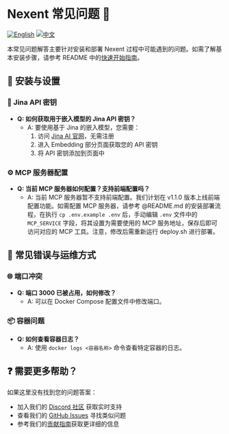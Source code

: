 # Nexent 常见问题 🤔

[![English](https://img.shields.io/badge/English-FAQ-blue)](FAQ.md)
[![中文](https://img.shields.io/badge/中文-FAQ-green)](FAQ_CN.md)

本常见问题解答主要针对安装和部署 Nexent 过程中可能遇到的问题。如需了解基本安装步骤，请参考 README 中的[快速开始指南](../README_CN.md#-先来试试看)。

## 🚀 安装与设置

### 🔑 Jina API 密钥
- **Q: 如何获取用于嵌入模型的 Jina API 密钥？**
  - A: 要使用基于 Jina 的嵌入模型，您需要：
    1. 访问 [Jina AI 官网](https://jina.ai/)，无需注册
    3. 进入 Embedding 部分页面获取您的 API 密钥
    4. 将 API 密钥添加到页面中

### ⚙️ MCP 服务器配置
- **Q: 当前 MCP 服务器如何配置？支持前端配置吗？**
  - A: 当前 MCP 服务器暂不支持前端配置。我们计划在 v1.1.0 版本上线前端配置功能。如需配置 MCP 服务器，请参考 @README.md 的安装部署流程，在执行 `cp .env.example .env` 后，手动编辑 `.env` 文件中的 `MCP_SERVICE` 字段，将其设置为需要使用的 MCP 服务地址，保存后即可访问对应的 MCP 工具。注意，修改后需重新运行 deploy.sh 进行部署。

## 🚫 常见错误与运维方式

### 🌐 端口冲突
- **Q: 端口 3000 已被占用，如何修改？**
  - A: 可以在 Docker Compose 配置文件中修改端口。

### 📦 容器问题
- **Q: 如何查看容器日志？**
  - A: 使用 `docker logs <容器名称>` 命令查看特定容器的日志。

## ❓ 需要更多帮助？

如果这里没有找到您的问题答案：
- 加入我们的 [Discord 社区](https://discord.gg/tb5H3S3wyv) 获取实时支持
- 查看我们的 [GitHub Issues](https://github.com/ModelEngine-Group/nexent/issues) 寻找类似问题
- 参考我们的[贡献指南](CONTRIBUTING_CN.md)获取更详细的信息 